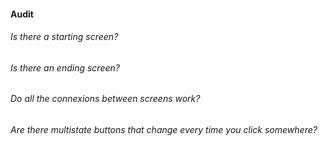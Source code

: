 #### Audit

###### Is there a starting screen?
###### Is there an ending screen?
###### Do all the connexions between screens work?
###### Are there multistate buttons that change every time you click somewhere?